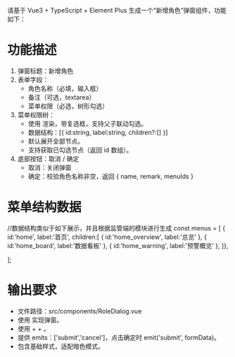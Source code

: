 请基于 Vue3 + TypeScript + Element Plus 生成一个“新增角色”弹窗组件，功能如下：

# 功能描述
1. 弹窗标题：新增角色
2. 表单字段：
   - 角色名称（必填，输入框）
   - 备注（可选，textarea）
   - 菜单权限（必选，树形勾选）
3. 菜单权限树：
   - 使用 <el-tree> 渲染，带复选框，支持父子联动勾选。
   - 数据结构：[{ id:string, label:string, children?:[] }]
   - 默认展开全部节点。
   - 支持获取已勾选节点（返回 id 数组）。
4. 底部按钮：取消 / 确定
   - 取消：关闭弹窗
   - 确定：校验角色名称非空，返回 { name, remark, menuIds }

# 菜单结构数据
//数据结构类似于如下展示，并且根据监管端的模块进行生成
const menus = [
  { id:'home', label:'首页', children:[
    { id:'home_overview', label:'总览' },
    { id:'home_board', label:'数据看板' },
    { id:'home_warning', label:'预警概览' },
  ]},
  
];

# 输出要求
- 文件路径：src/components/RoleDialog.vue
- 使用 <el-dialog> 实现弹窗。
- 使用 <el-form> + <el-input> + <el-tree>。
- 提供 emits：['submit','cancel']，点击确定时 emit('submit', formData)。
- 包含基础样式，适配暗色模式。

